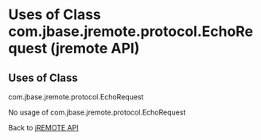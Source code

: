 # Uses of Class com.jbase.jremote.protocol.EchoRequest (jremote API)

<PageHeader />

## Uses of Class
com.jbase.jremote.protocol.EchoRequest

No usage of com.jbase.jremote.protocol.EchoRequest

Back to [jREMOTE API](com_jbase_jremote_package-summary)

